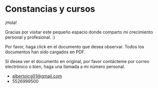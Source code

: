 # Constancias y cursos

¡Hola! 

Gracias por visitar este pequeño espacio donde comparto mi crecimiento personal y profesional. :)

Por favor, haga click en el documento que desea
observar. Todos los documentos han sido cargados en PDF.


Si desea ver el documento en original, por favor contácteme por correo electrónico o bien, haga una llamada a mi número personal.

- albertoicg01@gmail.com
- 5526999500
